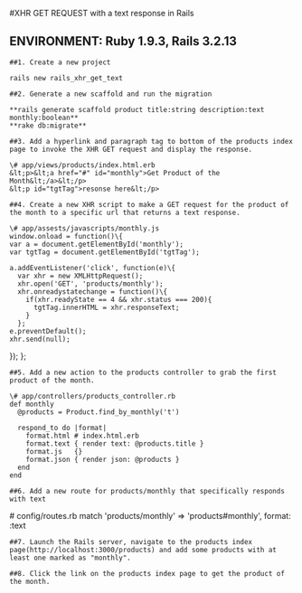 #XHR GET REQUEST with a text response in Rails
## ENVIRONMENT: Ruby 1.9.3, Rails 3.2.13


    ##1. Create a new project
>
    rails new rails_xhr_get_text

    ##2. Generate a new scaffold and run the migration

    **rails generate scaffold product title:string description:text monthly:boolean**
    **rake db:migrate**

    ##3. Add a hyperlink and paragraph tag to bottom of the products index page to invoke the XHR GET request and display the response.

    \# app/views/products/index.html.erb
    &lt;p>&lt;a href="#" id="monthly">Get Product of the Month&lt;/a>&lt;/p>
    &lt;p id="tgtTag">resonse here&lt;/p>

    ##4. Create a new XHR script to make a GET request for the product of the month to a specific url that returns a text response.
>
    \# app/assests/javascripts/monthly.js
    window.onload = function()\{
    var a = document.getElementById('monthly');
    var tgtTag = document.getElementById('tgtTag');

    a.addEventListener('click', function(e)\{
      var xhr = new XMLHttpRequest();
      xhr.open('GET', 'products/monthly');
      xhr.onreadystatechange = function()\{
        if(xhr.readyState == 4 && xhr.status === 200){
          tgtTag.innerHTML = xhr.responseText;
        }
      };
    e.preventDefault();
    xhr.send(null);
  });
};

    ##5. Add a new action to the products controller to grab the first product of the month.
>  
    \# app/controllers/products_controller.rb
    def monthly
      @products = Product.find_by_monthly('t')

      respond_to do |format|
        format.html # index.html.erb
        format.text { render text: @products.title }
        format.js   {}
        format.json { render json: @products }
      end
    end

    ##6. Add a new route for products/monthly that specifically responds with text

   \# config/routes.rb
   match 'products/monthly' => 'products#monthly', format: :text

    ##7. Launch the Rails server, navigate to the products index page(http://localhost:3000/products) and add some products with at least one marked as "monthly". 

    ##8. Click the link on the products index page to get the product of the month.

